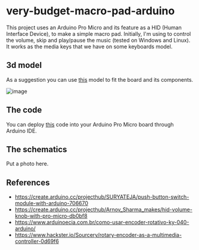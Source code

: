 # very-budget-macro-pad-arduino
This project uses an Arduino Pro Micro and its feature as a HID (Human Interface Device), to make a simple macro pad. Initially, I'm using to control the volume, skip and play/pause the music (tested on Windows and Linux). It works as the media keys that we have on some keyboards model.

## 3d model
As a suggestion you can use [this](https://www.tinkercad.com/things/6qNC2uKGQGF-mini-macro-pad-arduino-pro-micro-rotary-encoder) model to fit the board and its components.

![image](https://user-images.githubusercontent.com/5191469/188749890-dc4b6d4a-a87a-4c40-b932-a98470fd1760.png)


## The code
You can deploy [this](./very-budget-macro-pad.ino) code into your Arduino Pro Micro board through Arduino IDE.

## The schematics
Put a photo here.

## References
- https://create.arduino.cc/projecthub/SURYATEJA/push-button-switch-module-with-arduino-706670
- https://create.arduino.cc/projecthub/Arnov_Sharma_makes/hid-volume-knob-with-pro-micro-db0bf8
- https://www.arduinoecia.com.br/como-usar-encoder-rotativo-ky-040-arduino/
- https://www.hackster.io/Sourcery/rotary-encoder-as-a-multimedia-controller-0d69f6

